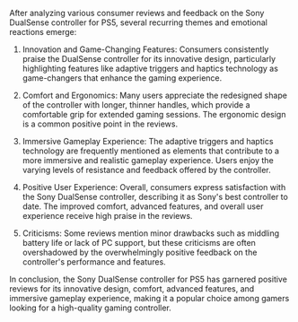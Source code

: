 After analyzing various consumer reviews and feedback on the Sony DualSense controller for PS5, several recurring themes and emotional reactions emerge:

1. Innovation and Game-Changing Features: Consumers consistently praise the DualSense controller for its innovative design, particularly highlighting features like adaptive triggers and haptics technology as game-changers that enhance the gaming experience.

2. Comfort and Ergonomics: Many users appreciate the redesigned shape of the controller with longer, thinner handles, which provide a comfortable grip for extended gaming sessions. The ergonomic design is a common positive point in the reviews.

3. Immersive Gameplay Experience: The adaptive triggers and haptics technology are frequently mentioned as elements that contribute to a more immersive and realistic gameplay experience. Users enjoy the varying levels of resistance and feedback offered by the controller.

4. Positive User Experience: Overall, consumers express satisfaction with the Sony DualSense controller, describing it as Sony's best controller to date. The improved comfort, advanced features, and overall user experience receive high praise in the reviews.

5. Criticisms: Some reviews mention minor drawbacks such as middling battery life or lack of PC support, but these criticisms are often overshadowed by the overwhelmingly positive feedback on the controller's performance and features.

In conclusion, the Sony DualSense controller for PS5 has garnered positive reviews for its innovative design, comfort, advanced features, and immersive gameplay experience, making it a popular choice among gamers looking for a high-quality gaming controller.